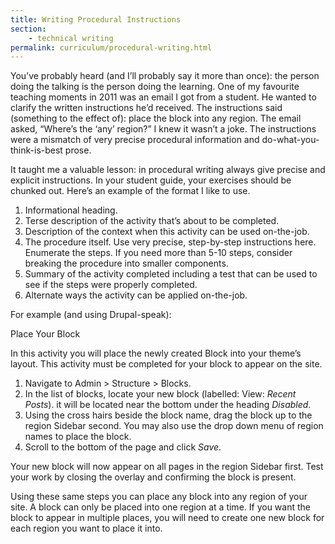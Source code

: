 ```yaml
---
title: Writing Procedural Instructions
section:
    - technical writing
permalink: curriculum/procedural-writing.html
---
```


You’ve probably heard (and I’ll probably say it more than once): the person doing the talking is the person doing the learning. One of my favourite teaching moments in 2011 was an email I got from a student. He wanted to clarify the written instructions he’d received. The instructions said (something to the effect of): place the block into any region. The email asked, “Where’s the ‘any’ region?” I knew it wasn’t a joke. The instructions were a mismatch of very precise procedural information and do-what-you-think-is-best prose.

It taught me a valuable lesson: in procedural writing always give precise and explicit instructions. In your student guide, your exercises should be chunked out. Here’s an example of the format I like to use.

1. Informational heading.
2. Terse description of the activity that’s about to be completed.
3. Description of the context when this activity can be used on-the-job.
4. The procedure itself. Use very precise, step-by-step instructions here. Enumerate the steps. If you need more than 5-10 steps, consider breaking the procedure into smaller components.
5. Summary of the activity completed including a test that can be used to see if the steps were properly completed.
6. Alternate ways the activity can be applied on-the-job.

For example (and using Drupal-speak):

Place Your Block

In this activity you will place the newly created Block into your theme’s layout. This activity must be completed for your block to appear on the site.

1. Navigate to Admin > Structure > Blocks.
2. In the list of blocks, locate your new block (labelled: View: _Recent Posts_). it will be located near the bottom under the heading _Disabled_.
3. Using the cross hairs beside the block name, drag the block up to the region Sidebar second. You may also use the drop down menu of region names to place the block.
4. Scroll to the bottom of the page and click _Save_.

Your new block will now appear on all pages in the region Sidebar first. Test your work by closing the overlay and confirming the block is present.

Using these same steps you can place any block into any region of your site. A block can only be placed into one region at a time. If you want the block to appear in multiple places, you will need to create one new block for each region you want to place it into.
